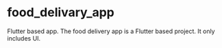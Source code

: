 # food_delivary_app
Flutter based app.
The food delivery app is a Flutter based project. It only includes UI.
